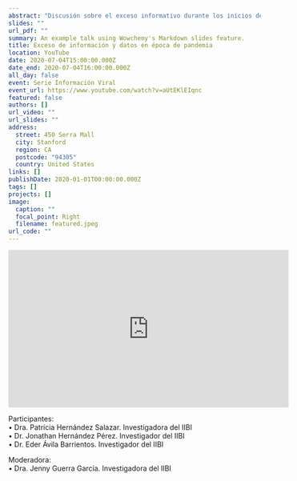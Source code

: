 ```yaml
---
abstract: "Discusión sobre el exceso informativo durante los inicios de la pandemia. "
slides: ""
url_pdf: ""
summary: An example talk using Wowchemy's Markdown slides feature.
title: Exceso de información y datos en época de pandemia
location: YouTube
date: 2020-07-04T15:00:00.000Z
date_end: 2020-07-04T16:00:00.000Z
all_day: false
event: Serie Información Viral
event_url: https://www.youtube.com/watch?v=aUtEKlEIqnc
featured: false
authors: []
url_video: ""
url_slides: ""
address:
  street: 450 Serra Mall
  city: Stanford
  region: CA
  postcode: "94305"
  country: United States
links: []
publishDate: 2020-01-01T00:00:00.000Z
tags: []
projects: []
image:
  caption: ""
  focal_point: Right
  filename: featured.jpeg
url_code: ""
---
```

<iframe width="560" height="315" src="https://www.youtube.com/embed/aUtEKlEIqnc" frameborder="0" allow="accelerometer; autoplay; clipboard-write; encrypted-media; gyroscope; picture-in-picture" allowfullscreen></iframe>



Participantes: \
• Dra. Patricia Hernández Salazar. Investigadora del IIBI\
• Dr. Jonathan Hernández Pérez. Investigador del IIBI \
• Dr. Eder Ávila Barrientos. Investigador del IIBI 

Moderadora: \
• Dra. Jenny Guerra García. Investigadora del IIBI